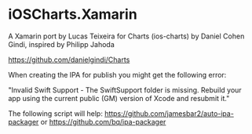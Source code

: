 # iOSCharts.Xamarin

A Xamarin port by Lucas Teixeira for Charts (ios-charts) by Daniel Cohen Gindi, inspired by Philipp Jahoda

https://github.com/danielgindi/Charts

When creating the IPA for publish you might get the following error:

"Invalid Swift Support - The SwiftSupport folder is missing. Rebuild your app using the current public (GM) version of Xcode and resubmit it."

The following script will help: https://github.com/jamesbar2/auto-ipa-packager or https://github.com/bq/ipa-packager
